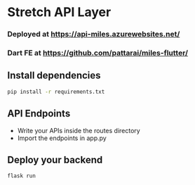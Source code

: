 # Stretch API Layer
### Deployed at https://api-miles.azurewebsites.net/
### Dart FE at https://github.com/pattarai/miles-flutter/
## Install dependencies
```cmd 
pip install -r requirements.txt 
```

## API Endpoints
- Write your APIs inside the routes directory
- Import the endpoints in app.py

## Deploy your backend
```py
flask run
```
